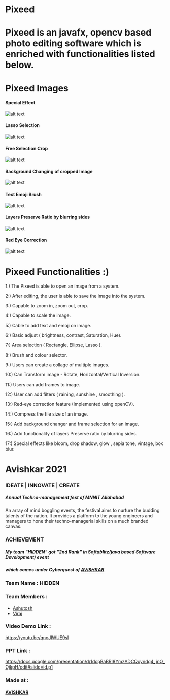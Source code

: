 # Pixeed 

# Pixeed is an javafx, opencv based photo editing software which is enriched with functionalities listed below.

# Pixeed Images
#### Special Effect 
![alt text](https://github.com/Chitra-Maker/Pixeed/blob/main/Screenshot%20(26).png?raw=true)
#### Lasso Selection
![alt text](https://github.com/Chitra-Maker/Pixeed/blob/main/Screenshot%20(34).png?raw=true)
#### Free Selection Crop
![alt text](https://github.com/Chitra-Maker/Pixeed/blob/main/Screenshot%20(35).png?raw=true)
#### Background Changing of cropped Image
![alt text](https://github.com/Chitra-Maker/Pixeed/blob/main/Screenshot%20(36).png?raw=true)
#### Text Emoji Brush
![alt text](https://github.com/Chitra-Maker/Pixeed/blob/main/Screenshot%20(37).png?raw=true)
#### Layers Preserve Ratio by blurring sides
![alt text](https://github.com/Chitra-Maker/Pixeed/blob/main/Screenshot%20(38).png?raw=true)
#### Red Eye Correction
![alt text](https://github.com/Chitra-Maker/Pixeed/blob/main/Screenshot%20(39).png?raw=true)

# Pixeed Functionalities :)

1:) The Pixeed is able to open an image from a system.

2:)  After editing, the user is able to save the image into the system.

3:)  Capable to zoom in, zoom out, crop.

4:)  Capable to scale the image.

5:)  Cable to add text and emoji on image.

6:)  Basic adjust ( brightness, contrast, Saturation, Hue).

7:)  Area selection ( Rectangle, Ellipse, Lasso ).

8:)  Brush and colour selector.

9:)  Users can create a collage of multiple images.

10:) Can Transform image - Rotate, Horizontal/Vertical Inversion.

11:) Users can add frames to image.

12:) User can add filters ( raining, sunshine , smoothing ).

13:) Red-eye correction feature (Implemented using openCV).

14:) Compress the file size of an image.

15:) Add background changer and frame selection for an image.

16:) Add functionality of layers Preserve ratio by blurring sides.

17:) Special effects like bloom, drop shadow, glow , sepia tone, vintage, box blur.

# Avishkar 2021 
### IDEATE | INNOVATE | CREATE
##### Annual Techno-management fest of MNNIT Allahabad
An array of mind boggling events, 
the festival aims to nurture the budding talents of the nation. 
It provides a platform to the young engineers and managers 
to hone their techno-managerial skills on a much branded canvas. 

### ACHIEVEMENT
##### My team "HIDDEN" got "2nd Rank" in Softablitz(java based Software Development) event
##### which comes under Cyberquest of [AVISHKAR](https://avishkar.mnnit.ac.in/)


### Team Name : HIDDEN 
### Team Members :
- [Ashutosh](https://github.com/ATOMICASHU)
- [Viraj ](https://github.com/viraj-bot)


### Video Demo Link :
https://youtu.be/qnoJlWUE9sI
### PPT Link :
https://docs.google.com/presentation/d/1dcpBaBRI8YmzADCQoyndg4_jnO_OjkpH/edit#slide=id.p1

### Made at :
#### [AVISHKAR](https://avishkar.mnnit.ac.in/)





